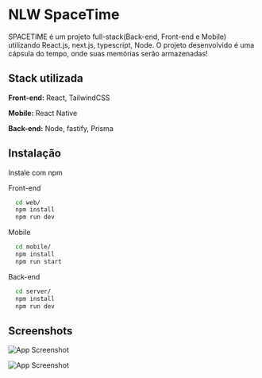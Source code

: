 
# NLW SpaceTime

SPACETIME é um projeto full-stack(Back-end, Front-end e Mobile) utilizando React.js, next.js, typescript, Node. O projeto desenvolvido é uma cápsula do tempo, onde suas memórias serão armazenadas!


## Stack utilizada

**Front-end:** React, TailwindCSS

**Mobile:** React Native

**Back-end:** Node, fastify, Prisma


## Instalação

Instale com npm

Front-end

```bash
  cd web/
  npm install
  npm run dev
```

Mobile

```bash
  cd mobile/
  npm install
  npm run start
```

Back-end

```bash
  cd server/
  npm install
  npm run dev
```
    
## Screenshots

![App Screenshot](https://i.imgur.com/ysIO7qA.png)

![App Screenshot](https://i.imgur.com/xJvqqUM.png)


